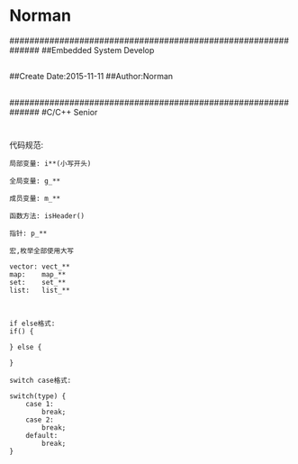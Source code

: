 # Norman
##############################################################
##Embedded System Develop
##
##Create Date:2015-11-11
##Author:Norman
##
##############################################################
#C/C++ Senior
#
#
代码规范:

	局部变量: i**(小写开头)

	全局变量: g_**

	成员变量: m_**

	函数方法: isHeader()

	指针:	p_**
	
	宏,枚举全部使用大写

	vector: vect_**
	map:	map_**
	set:	set_**
	list:	list_**



	if else格式:
	if() {
	
	} else {
				
	}

	switch case格式:

	switch(type) {
		case 1:
			break;
		case 2:
			break;
		default:
			break;
	}
